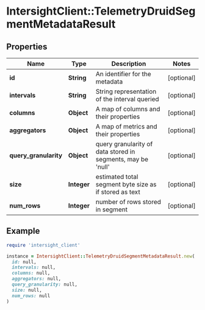 # IntersightClient::TelemetryDruidSegmentMetadataResult

## Properties

| Name | Type | Description | Notes |
| ---- | ---- | ----------- | ----- |
| **id** | **String** | An identifier for the metadata | [optional] |
| **intervals** | **String** | String representation of the interval queried | [optional] |
| **columns** | **Object** | A map of columns and their properties | [optional] |
| **aggregators** | **Object** | A map of metrics and their properties | [optional] |
| **query_granularity** | **Object** | query granularity of data stored in segments, may be &#39;null&#39; | [optional] |
| **size** | **Integer** | estimated total segment byte size as if stored as text | [optional] |
| **num_rows** | **Integer** | number of rows stored in segment | [optional] |

## Example

```ruby
require 'intersight_client'

instance = IntersightClient::TelemetryDruidSegmentMetadataResult.new(
  id: null,
  intervals: null,
  columns: null,
  aggregators: null,
  query_granularity: null,
  size: null,
  num_rows: null
)
```


